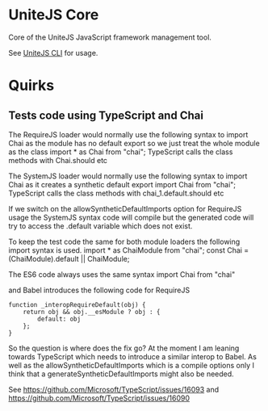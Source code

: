 # UniteJS Core
Core of the UniteJS JavaScript framework management tool.

See [UniteJS CLI](https://github.com/unitejs/cli#readme) for usage.





# Quirks
## Tests code using TypeScript and Chai
The RequireJS loader would normally use the following syntax to import Chai as the module has no default export so we just treat the whole module as the class
    import * as Chai from "chai";
TypeScript calls the class methods with Chai.should etc

The SystemJS loader would normally use the following syntax to import Chai as it creates a synthetic default export
    import Chai from "chai";
TypeScript calls the class methods with chai_1.default.should etc

If we switch on the allowSyntheticDefaultImports option for RequireJS usage the SystemJS syntax code will compile but the generated code will try to access the .default variable which does not exist.

To keep the test code the same for both module loaders the following import syntax is used.
    import * as ChaiModule from "chai";
    const Chai = (<any>ChaiModule).default || ChaiModule;

The ES6 code always uses the same syntax
    import Chai from "chai"

and Babel introduces the following code for RequireJS

    function _interopRequireDefault(obj) {
        return obj && obj.__esModule ? obj : {
            default: obj
        };
    }

So the question is where does the fix go? At the moment I am leaning towards TypeScript which needs to introduce a similar interop to Babel. As well as the allowSyntheticDefaultImports which is a compile options only I think that a generateSyntheticDefaultImports might also be needed.

See https://github.com/Microsoft/TypeScript/issues/16093
and https://github.com/Microsoft/TypeScript/issues/16090